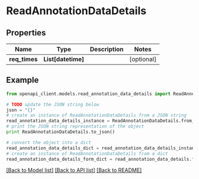 # ReadAnnotationDataDetails


## Properties
Name | Type | Description | Notes
------------ | ------------- | ------------- | -------------
**req_times** | **List[datetime]** |  | [optional] 

## Example

```python
from openapi_client.models.read_annotation_data_details import ReadAnnotationDataDetails

# TODO update the JSON string below
json = "{}"
# create an instance of ReadAnnotationDataDetails from a JSON string
read_annotation_data_details_instance = ReadAnnotationDataDetails.from_json(json)
# print the JSON string representation of the object
print ReadAnnotationDataDetails.to_json()

# convert the object into a dict
read_annotation_data_details_dict = read_annotation_data_details_instance.to_dict()
# create an instance of ReadAnnotationDataDetails from a dict
read_annotation_data_details_form_dict = read_annotation_data_details.from_dict(read_annotation_data_details_dict)
```
[[Back to Model list]](../README.md#documentation-for-models) [[Back to API list]](../README.md#documentation-for-api-endpoints) [[Back to README]](../README.md)


